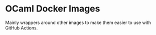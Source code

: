 # OCaml Docker Images

Mainly wrappers around other images to make them easier to use with GitHub Actions.
